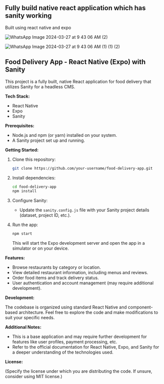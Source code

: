 ## Fully build native react application which has sanity working
Built using react native and expo

![WhatsApp Image 2024-03-27 at 9 43 06 AM (2)](https://github.com/Sneekyboots/client/assets/130485384/ece558a9-ecc8-4d72-ac0d-32371eb887db)

![WhatsApp Image 2024-03-27 at 9 43 06 AM (1) (1) (2)](https://github.com/Sneekyboots/client/assets/130485384/5c05ae8b-d43b-4cde-9e8a-a8e1239a2b7f)


## Food Delivery App - React Native (Expo) with Sanity
This project is a fully built, native React application for food delivery that utilizes Sanity for a headless CMS.

**Tech Stack:**

* React Native
* Expo
* Sanity

**Prerequisites:**

* Node.js and npm (or yarn) installed on your system.
* A Sanity project set up and running.

**Getting Started:**

1. Clone this repository:

   ```bash
   git clone https://github.com/your-username/food-delivery-app.git
   ```

2. Install dependencies:

   ```bash
   cd food-delivery-app
   npm install
   ```

3. Configure Sanity:

   - Update the `sanity.config.js` file with your Sanity project details (dataset, project ID, etc.).

4. Run the app:

   ```bash
   npm start
   ```

   This will start the Expo development server and open the app in a simulator or on your device.

**Features:**

* Browse restaurants by category or location.
* View detailed restaurant information, including menus and reviews.
* Order food items and track delivery status.
* User authentication and account management (may require additional development).

**Development:**

The codebase is organized using standard React Native and component-based architecture. Feel free to explore the code and make modifications to suit your specific needs.

**Additional Notes:**

* This is a base application and may require further development for features like user profiles, payment processing, etc.
* Refer to the official documentation for React Native, Expo, and Sanity for a deeper understanding of the technologies used.

**License:**

(Specify the license under which you are distributing the code. If unsure, consider using MIT license.)
